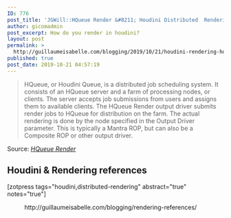 ```yaml
---
ID: 776
post_title: 'JGWill::HQueue Render &#8211; Houdini Distributed  Rendering'
author: gicomadmin
post_excerpt: How do you render in houdini?
layout: post
permalink: >
  http://guillaumeisabelle.com/blogging/2019/10/21/houdini-rendering-hqueue-render/
published: true
post_date: 2019-10-21 04:57:19
---
```

> HQueue, or Houdini Queue, is a distributed job scheduling system. It consists of an HQueue server and a farm of processing nodes, or clients. The server accepts job submissions from users and assigns them to available clients. The HQueue Render output driver submits render jobs to HQueue for distribution on the farm. The actual rendering is done by the node specified in the Output Driver parameter. This is typically a Mantra ROP, but can also be a Composite ROP or other output driver.

Source: *[HQueue Render][1]*



<!-- wp:heading -->

## Houdini & Rendering references

<!-- /wp:heading -->

<!-- wp:shortcode --> [zotpress tags="houdini,distributed-rendering" abstract="true" notes="true"] 

<!-- /wp:shortcode -->

<!-- wp:core-embed/wordpress {"url":"http://guillaumeisabelle.com/blogging/rendering-references/","type":"wp-embed","providerNameSlug":"guillaume-isabelle-039-s-blog","className":""} --><figure class="wp-block-embed-wordpress wp-block-embed is-type-wp-embed is-provider-guillaume-isabelle-039-s-blog">

<div class="wp-block-embed__wrapper">
  http://guillaumeisabelle.com/blogging/rendering-references/
</div></figure> 

<!-- /wp:core-embed/wordpress -->

 [1]: https://www.sidefx.com/docs/houdini/nodes/out/hq_render.html